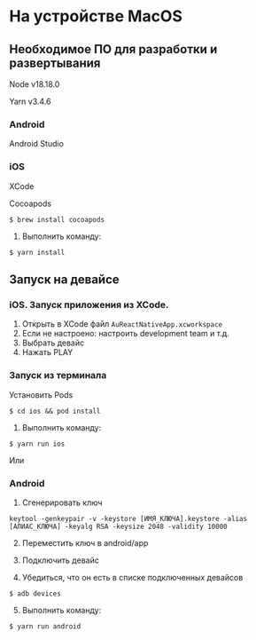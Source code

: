 # На устройстве MacOS

## Необходимое ПО для разработки и развертывания

Node v18.18.0

Yarn v3.4.6

### Android

Android Studio

### iOS

XCode

Cocoapods

```
$ brew install cocoapods
```

1. Выполнить команду:

```
$ yarn install
```

## Запуск на девайсе

### iOS. Запуск приложения из XCode.

1. Открыть в XCode файл `AuReactNativeApp.xcworkspace`
2. Если не настроено: настроить development team и т.д.
3. Выбрать девайс
4. Нажать PLAY

### Запуск из терминала

Установить Pods

```
$ cd ios && pod install
```

1. Выполнить команду:

```
$ yarn run ios
```

Или

### Android

1. Сгенерировать ключ

```
keytool -genkeypair -v -keystore [ИМЯ_КЛЮЧА].keystore -alias [АЛИАС_КЛЮЧА] -keyalg RSA -keysize 2048 -validity 10000
```

2. Переместить ключ в android/app

3. Подключить девайс
4. Убедиться, что он есть в списке подключенных девайсов

```
$ adb devices
```

5. Выполнить команду:

```
$ yarn run android
```
